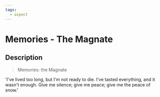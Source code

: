 ```yaml
---
tags:
  - aspect
---
```


# Memories - The Magnate

## Description

> Memories: the Magnate

'I've lived too long, but I'm not ready to die. I've tasted everything, and it wasn't enough. Give me silence; give me peace; give me the peace of snow.'